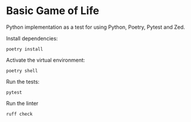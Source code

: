 # Basic Game of Life

Python implementation as a test for using Python, Poetry, Pytest and Zed.

Install dependencies:

```shell
poetry install
```

Activate the virtual environment:

```shell
poetry shell
```

Run the tests:

```shell
pytest
```

Run the linter

```shell
ruff check
```
